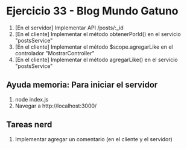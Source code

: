# Ejercicio 33 - Blog Mundo Gatuno

1. [En el servidor] Implementar API /posts/:_id
2. [En el cliente]  Implementar el método obtenerPorId() en el servicio  "postsService"
3. [En el cliente]  Implementar el método $scope.agregarLike en el controlador "MostrarController"
3. [En el cliente]  Implementar el método agregarLike() en el servicio  "postsService"




## Ayuda memoria: Para iniciar el servidor
1. node index.js
2. Navegar a http://localhost:3000/


## Tareas nerd
1. Implementar agregar un comentario (en el cliente y el servidor)
